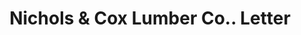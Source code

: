 ---
doi: 10.7916/D8D51ZZ0
date_other: '1915'
date_other_textual: '1915'
form: correspondence
genre:
- Letters (correspondence)
name:
- Nichols & Cox Lumber Co.
object_in_context_url: https://biggert.cul.columbia.edu/items/view/ave_biggert_00631
subject_hierarchical_geographic:
- Grand Rapids, Michigan, United States
subject_name:
- Nichols & Cox Lumber Co.
title: Nichols & Cox Lumber Co.. Letter
sort_title: Nichols & Cox Lumber Co.. Letter
call_number: ave_biggert_00631
coordinates:
- 42.96125,-85.65571944444444
pid: ave_biggert_00631
identifiers: ave_biggert_00631
thumbnail: https://derivativo-2.library.columbia.edu/iiif/2/ldpd:343695/full/!256,256/0/native.jpg
permalink: "/items/ave_biggert_00631/"
layout: iiif-image-page
---
